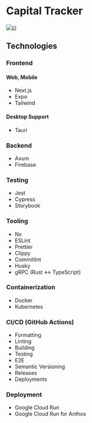 # Capital Tracker

[![ci](https://github.com/clemenscodes/capitaltracker/actions/workflows/ci.yml/badge.svg?branch=main)](https://github.com/clemenscodes/capitaltracker/actions/workflows/ci.yml)

## Technologies

### Frontend

#### Web, Mobile

- Next.js
- Expo
- Tailwind

#### Desktop Support

- Tauri

### Backend

- Axum
- Firebase

### Testing

- Jest
- Cypress
- Storybook

### Tooling

- Nx
- ESLint
- Prettier
- Clippy
- Commitlint
- Husky
- gRPC (Rust <-> TypeScript)

### Containerization

- Docker
- Kubernetes

### CI/CD (GitHub Actions)

- Formatting
- Linting
- Building
- Testing
- E2E
- Semantic Versioning
- Releases
- Deployments

### Deployment

- Google Cloud Run
- Google Cloud Run for Anthos
